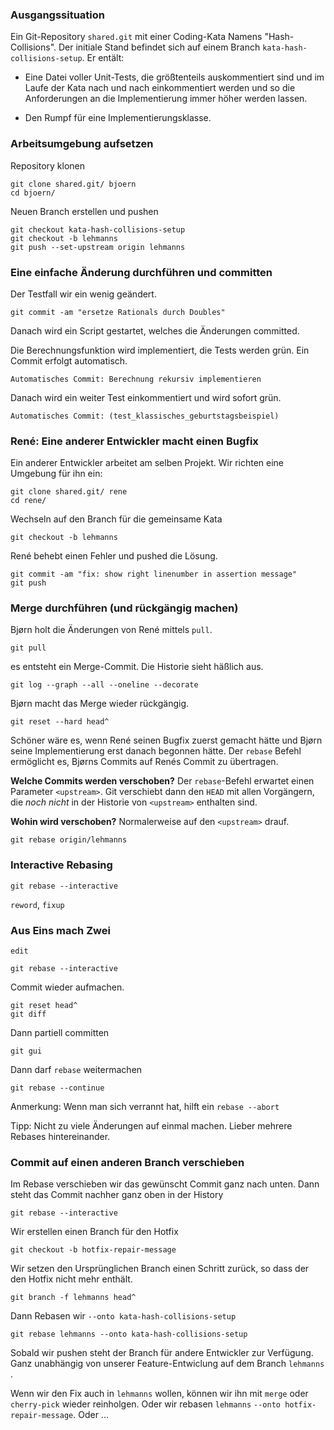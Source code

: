 ### Ausgangssituation

Ein Git-Repository `shared.git` mit einer Coding-Kata Namens "Hash-Collisions". Der initiale Stand befindet sich auf einem Branch `kata-hash-collisions-setup`. Er entält:

 * Eine Datei voller Unit-Tests, die größtenteils auskommentiert sind und im Laufe der Kata nach und nach einkommentiert werden und so die Anforderungen an die Implementierung immer höher werden lassen.

 * Den Rumpf für eine Implementierungsklasse.

### Arbeitsumgebung aufsetzen

Repository klonen

    git clone shared.git/ bjoern
    cd bjoern/

Neuen Branch erstellen und pushen

    git checkout kata-hash-collisions-setup
    git checkout -b lehmanns 
    git push --set-upstream origin lehmanns

### Eine einfache Änderung durchführen und committen

Der Testfall wir ein wenig geändert.

    git commit -am "ersetze Rationals durch Doubles"

Danach wird ein Script gestartet, welches die Änderungen committed.

Die Berechnungsfunktion wird implementiert, die Tests werden grün. Ein Commit erfolgt automatisch.

    Automatisches Commit: Berechnung rekursiv implementieren

Danach wird ein weiter Test einkommentiert und wird sofort grün.

    Automatisches Commit: (test_klassisches_geburtstagsbeispiel)

### René: Eine anderer Entwickler macht einen Bugfix

Ein anderer Entwickler arbeitet am selben Projekt. Wir richten eine Umgebung für ihn ein:

    git clone shared.git/ rene
    cd rene/

Wechseln auf den Branch für die gemeinsame Kata

    git checkout -b lehmanns 

René behebt einen Fehler und pushed die Lösung.

    git commit -am "fix: show right linenumber in assertion message"
    git push

### Merge durchführen (und rückgängig machen)

Bjørn holt die Änderungen von René mittels `pull`.

    git pull

es entsteht ein Merge-Commit. Die Historie sieht häßlich aus.

    git log --graph --all --oneline --decorate

Bjørn macht das Merge wieder rückgängig.

    git reset --hard head^

Schöner wäre es, wenn René seinen Bugfix zuerst gemacht hätte und Bjørn seine Implementierung erst danach begonnen hätte. Der `rebase` Befehl ermöglicht es, Bjørns Commits auf Renés Commit zu übertragen.


**Welche Commits werden verschoben?** Der `rebase`-Befehl erwartet einen Parameter `<upstream>`. Git verschiebt dann den `HEAD` mit allen Vorgängern, die *noch nicht* in der Historie von `<upstream>` enthalten sind.

**Wohin wird verschoben?** Normalerweise auf den `<upstream>` drauf.

    git rebase origin/lehmanns 

### Interactive Rebasing

    git rebase --interactive 

`reword`, `fixup`

### Aus Eins mach Zwei

`edit`

    git rebase --interactive 

Commit wieder aufmachen.

    git reset head^
    git diff

Dann partiell committen

    git gui

Dann darf `rebase` weitermachen

    git rebase --continue 

Anmerkung: Wenn man sich verrannt hat, hilft ein `rebase --abort`

Tipp: Nicht zu viele Änderungen auf einmal machen. Lieber mehrere Rebases hintereinander.

### Commit auf einen anderen Branch verschieben

Im Rebase verschieben wir das gewünscht Commit ganz nach unten. Dann steht das Commit nachher ganz oben in der History

    git rebase --interactive 

Wir erstellen einen Branch für den Hotfix

    git checkout -b hotfix-repair-message

Wir setzen den Ursprünglichen Branch einen Schritt zurück, so dass der den Hotfix nicht mehr enthält. 

    git branch -f lehmanns head^

Dann Rebasen wir `--onto kata-hash-collisions-setup` 

    git rebase lehmanns --onto kata-hash-collisions-setup 

Sobald wir pushen steht der Branch für andere Entwickler zur Verfügung. Ganz unabhängig von unserer Feature-Entwiclung auf dem Branch `lehmanns` .

Wenn wir den Fix auch in `lehmanns` wollen, können wir ihn mit `merge` oder `cherry-pick` wieder reinholgen. Oder wir rebasen `lehmanns` `--onto hotfix-repair-message`. Oder ...